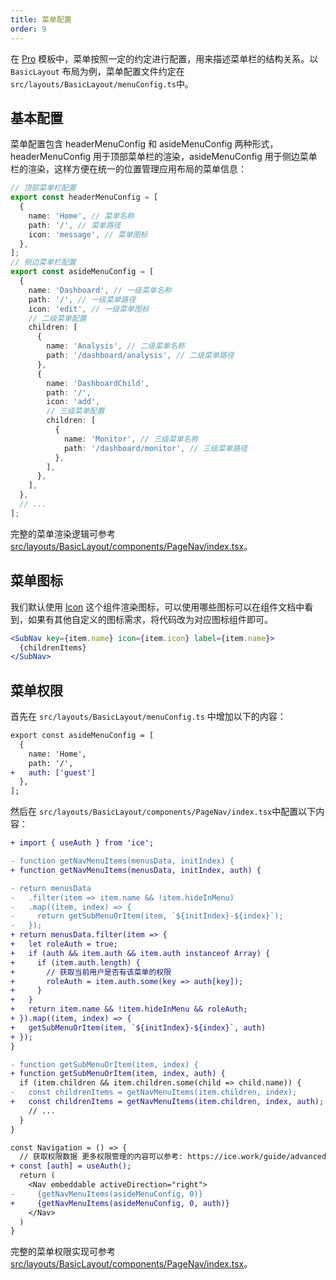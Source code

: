```yaml
---
title: 菜单配置
order: 9
---
```


在 [Pro](https://unpkg.com/@alifd/fusion-design-pro-js@0.1.23/build/index.html#/dashboard/analysis) 模板中，菜单按照一定的约定进行配置，用来描述菜单栏的结构关系。以 `BasicLayout` 布局为例，菜单配置文件约定在 `src/layouts/BasicLayout/menuConfig.ts`中。

## 基本配置

菜单配置包含 headerMenuConfig 和 asideMenuConfig 两种形式，headerMenuConfig 用于顶部菜单栏的渲染，asideMenuConfig 用于侧边菜单栏的渲染，这样方便在统一的位置管理应用布局的菜单信息：

```typescript
// 顶部菜单栏配置
export const headerMenuConfig = [
  {
    name: 'Home', // 菜单名称
    path: '/', // 菜单路径
    icon: 'message', // 菜单图标
  },
];
// 侧边菜单栏配置
export const asideMenuConfig = [
  {
    name: 'Dashboard', // 一级菜单名称
    path: '/', // 一级菜单路径
    icon: 'edit', // 一级菜单图标
    // 二级菜单配置
    children: [
      {
        name: 'Analysis', // 二级菜单名称
        path: '/dashboard/analysis', // 二级菜单路径
      },
      {
        name: 'DashboardChild',
        path: '/',
        icon: 'add',
        // 三级菜单配置
        children: [
          {
            name: 'Monitor', // 三级菜单名称
            path: '/dashboard/monitor', // 三级菜单路径
          },
        ],
      },
    ],
  },
  // ...
];
```

完整的菜单渲染逻辑可参考 [src/layouts/BasicLayout/components/PageNav/index.tsx](https://github.com/alibaba-fusion/materials/blob/master/scaffolds/scaffold-lite/src/layouts/BasicLayout/components/PageNav/index.tsx)。

## 菜单图标

我们默认使用 [Icon](/fusion/components/general/Icon.md) 这个组件渲染图标，可以使用哪些图标可以在组件文档中看到，如果有其他自定义的图标需求，将代码改为对应图标组件即可。

```jsx
<SubNav key={item.name} icon={item.icon} label={item.name}>
  {childrenItems}
</SubNav>
```

## 菜单权限

首先在 `src/layouts/BasicLayout/menuConfig.ts` 中增加以下的内容：

```diff
export const asideMenuConfig = [
  {
    name: 'Home',
    path: '/',
+   auth: ['guest']
  },
];
```

然后在 `src/layouts/BasicLayout/components/PageNav/index.tsx`中配置以下内容：

```diff
+ import { useAuth } from 'ice';

- function getNavMenuItems(menusData, initIndex) {
+ function getNavMenuItems(menusData, initIndex, auth) {

- return menusData
-   .filter(item => item.name && !item.hideInMenu)
-   .map((item, index) => {
-     return getSubMenuOrItem(item, `${initIndex}-${index}`);
-   });
+ return menusData.filter(item => {
+   let roleAuth = true;
+   if (auth && item.auth && item.auth instanceof Array) {
+     if (item.auth.length) {
+       // 获取当前用户是否有该菜单的权限
+       roleAuth = item.auth.some(key => auth[key]);
+     }
+   }
+   return item.name && !item.hideInMenu && roleAuth;
+ }).map((item, index) => {
+   getSubMenuOrItem(item, `${initIndex}-${index}`, auth)
+ });
}

- function getSubMenuOrItem(item, index) {
+ function getSubMenuOrItem(item, index, auth) {
  if (item.children && item.children.some(child => child.name)) {
-   const childrenItems = getNavMenuItems(item.children, index);
+   const childrenItems = getNavMenuItems(item.children, index, auth);
    // ...
  }
}

const Navigation = () => {
  // 获取权限数据 更多权限管理的内容可以参考: https://ice.work/guide/advanced/auth.html
+ const [auth] = useAuth();
  return (
    <Nav embeddable activeDirection="right">
-     {getNavMenuItems(asideMenuConfig, 0)}
+     {getNavMenuItems(asideMenuConfig, 0, auth)}
    </Nav>
  )
}
```

完整的菜单权限实现可参考 [src/layouts/BasicLayout/components/PageNav/index.tsx](https://github.com/alibaba-fusion/materials/blob/master/scaffolds/fusion-design-pro/src/layouts/BasicLayout/components/PageNav/index.tsx)。
